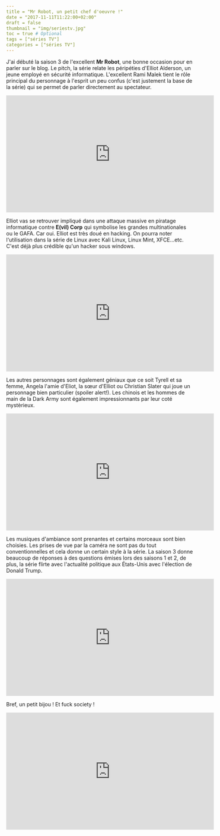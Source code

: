 ```yaml
---
title = "Mr Robot, un petit chef d'oeuvre !"
date = "2017-11-11T11:22:00+02:00"
draft = false
thumbnail = "img/seriestv.jpg"
toc = true # Optional
tags = ["séries TV"]
categories = ["séries TV"]
---
```


J'ai débuté la saison 3 de l'excellent **Mr Robot**, une bonne occasion pour en parler sur le blog. Le pitch, la série relate les péripéties d'Elliot Alderson, un jeune employé en sécurité informatique. L'excellent Rami Malek tient le rôle principal du personnage à l'esprit un peu confus (c'est justement la base de la série) qui se permet de parler directement au spectateur.

<iframe width="560" height="315" src="https://www.youtube.com/embed/xIBiJ_SzJTA" frameborder="0" allowfullscreen></iframe>

Elliot vas se retrouver impliqué dans une attaque massive en piratage informatique contre **E(vil) Corp** qui symbolise les grandes multinationales ou le GAFA. Car oui. Elliot est très doué en hacking. On pourra noter l'utilisation dans la série de Linux avec Kali Linux, Linux Mint, XFCE...etc. C'est déjà plus crédible qu'un hacker sous windows.

<iframe width="560" height="315" src="https://www.youtube.com/embed/3zapISqsDwQ" frameborder="0" allowfullscreen></iframe>

Les autres personnages sont également géniaux que ce soit Tyrell et sa femme, Angela l'amie d'Eliot, la sœur d'Elliot ou Christian Slater qui joue un personnage bien particulier (spoiler alert!). Les chinois et les hommes de main de la Dark Army sont également impressionnants par leur coté mystèrieux.

<iframe width="560" height="315" src="https://www.youtube.com/embed/1YtHgwTnxrI" frameborder="0" allowfullscreen></iframe>

Les musiques d'ambiance sont prenantes et certains morceaux sont bien choisies. Les prises de vue par la caméra ne sont pas du tout conventionnelles et cela donne un certain style à la série. La saison 3 donne beaucoup de réponses à des questions émises lors des saisons 1 et 2, de plus, la série flirte avec l'actualité politique aux États-Unis avec l'élection de Donald Trump.

<iframe width="560" height="315" src="https://www.youtube.com/embed/4ZW6Eme9eVY" frameborder="0" allowfullscreen></iframe>

Bref, un petit bijou ! Et fuck society !

<iframe width="560" height="315" src="https://www.youtube.com/embed/Z2pjeZMyYg8" frameborder="0" allowfullscreen></iframe>
